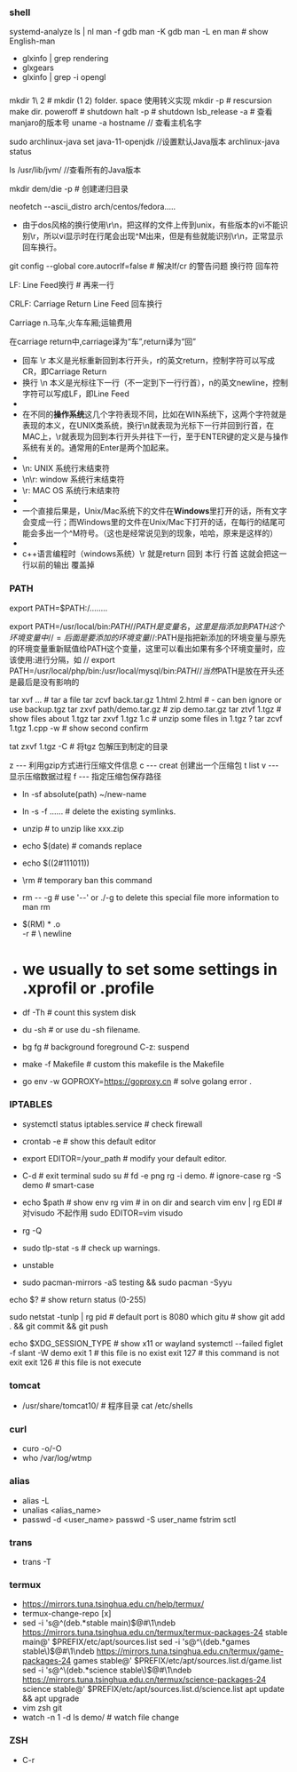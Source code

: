 ### shell
systemd-analyze
ls | nl
man -f gdb
man -K gdb
man -L en man  # show English-man
 - glxinfo | grep rendering
 - glxgears
 - glxinfo | grep -i opengl

  ###
  mkdir 1\ 2     # mkdir (1 2) folder.  space 使用转义实现
  mkdir -p # rescursion make dir.
poweroff # shutdown
halt -p # shutdown
lsb_release -a    # 查看manjaro的版本号
uname -a
hostname // 查看主机名字

sudo archlinux-java set java-11-openjdk     //设置默认Java版本
archlinux-java status

ls  /usr/lib/jvm/   //查看所有的Java版本

mkdir dem/die     -p      # 创建递归目录

neofetch --ascii_distro arch/centos/fedora.....

- 由于dos风格的换行使用\r\n，把这样的文件上传到unix，有些版本的vi不能识别\r，所以vi显示时在行尾会出现^M出来，但是有些就能识别\r\n，正常显示回车换行。

git config --global core.autocrlf=false    # 解决lf/cr 的警告问题  换行符  回车符

LF: Line Feed换行  # 再来一行

CRLF: Carriage Return Line Feed 回车换行

Carriage n.马车,火车车厢;运输费用

在carriage return中,carriage译为“车”,return译为“回”

 - 回车 \r 本义是光标重新回到本行开头，r的英文return，控制字符可以写成CR，即Carriage Return
 - 换行 \n 本义是光标往下一行（不一定到下一行行首），n的英文newline，控制字符可以写成LF，即Line Feed
 -
 - 在不同的**操作系统**这几个字符表现不同，比如在WIN系统下，这两个字符就是表现的本义，在UNIX类系统，换行\n就表现为光标下一行并回到行首，在MAC上，\r就表现为回到本行开头并往下一行，至于ENTER键的定义是与操作系统有关的。通常用的Enter是两个加起来。
 -
 - \n: UNIX 系统行末结束符
 - \n\r: window 系统行末结束符
 - \r: MAC OS 系统行末结束符
 -
 - 一个直接后果是，Unix/Mac系统下的文件在**Windows**里打开的话，所有文字会变成一行；而Windows里的文件在Unix/Mac下打开的话，在每行的结尾可能会多出一个^M符号。（这也是经常说见到的现象，哈哈，原来是这样的）
 -
 - c++语言编程时（windows系统）\r 就是return 回到 本行 行首 这就会把这一行以前的输出 覆盖掉
### PATH
export PATH=$PATH:/........

export PATH=/usr/local/bin:$PATH
// PATH是变量名，这里是指添加到PATH这个环境变量中
// =后面是要添加的环境变量
// :$PATH是指把新添加的环境变量与原先的环境变量重新赋值给PATH这个变量，这里可以看出如果有多个环境变量时，应该使用:进行分隔，如
// export PATH=/usr/local/php/bin:/usr/local/mysql/bin:$PATH
// 当然$PATH是放在开头还是最后是没有影响的

tar xvf ... # tar a file
tar zcvf back.tar.gz 1.html 2.html  # - can ben ignore  or use backup.tgz
tar zxvf path/demo.tar.gz # zip demo.tar.gz
tar ztvf 1.tgz # show files about 1.tgz
tar zxvf 1.tgz 1.c # unzip some files in 1.tgz ?
tar zcvf 1.tgz 1.cpp -w # show second confirm

tat zxvf 1.tgz -C <path> # 将tgz 包解压到制定的目录

z  --- 利用gzip方式进行压缩文件信息
c  --- creat 创建出一个压缩包
t  list
v  --- 显示压缩数据过程
f  --- 指定压缩包保存路径


- ln -sf absolute(path) ~/new-name
- ln -s -f ...... # delete the existing symlinks.
- unzip #  to unzip like xxx.zip
- echo $(date) # comands replace
- echo $((2#111011))
- \rm # temporary ban this command
- rm -- -g # use '--' or ./-g to delete this special file more information to man rm

- $(RM) * .o \
    -r # \ newline
- # we usually to set some settings in .xprofil or .profile

- df -Th # count this system disk
- du -sh  # or use du -sh filename.
- bg fg # background foreground C-z: suspend

- make -f Makefile # custom this makefile is the Makefile
- go env -w GOPROXY=https://goproxy.cn # solve golang error .

### IPTABLES
- systemctl status iptables.service # check firewall

- crontab -e # show this default editor
- export EDITOR=/your_path # modify your default editor.
- C-d # exit terminal
sudo su #
fd -e png
rg -i demo. # ignore-case
rg -S demo # smart-case
- echo $path # show env
rg vim # in on dir and search vim
env | rg EDI # 对visudo 不起作用
sudo EDITOR=vim visudo
- rg \-Q
- sudo tlp-stat -s # check up warnings.
- unstable
- sudo pacman-mirrors -aS testing && sudo pacman -Syyu

echo $? # show return status (0-255)

sudo netstat -tunlp | rg pid # default port is 8080
which gitu # show git add . && git commit && git push

echo $XDG_SESSION_TYPE # show x11 or wayland
systemctl --failed
figlet -f slant -W demo
exit 1 # this file is no exist
exit 127 # this command is not exit
exit 126 # this file is not execute

### tomcat
* /usr/share/tomcat10/ # 程序目录
cat /etc/shells

### curl
* curo -o/-O
* who /var/log/wtmp

### alias
* alias -L
* unalias <alias_name>
* passwd -d <user_name>
passwd -S user_name
fstrim sctl

### trans
* trans -T

### termux
* https://mirrors.tuna.tsinghua.edu.cn/help/termux/
* termux-change-repo  [x]
* sed -i 's@^\(deb.*stable main\)$@#\1\ndeb https://mirrors.tuna.tsinghua.edu.cn/termux/termux-packages-24 stable main@' $PREFIX/etc/apt/sources.list
sed -i 's@^\(deb.*games stable\)$@#\1\ndeb https://mirrors.tuna.tsinghua.edu.cn/termux/game-packages-24 games stable@' $PREFIX/etc/apt/sources.list.d/game.list
sed -i 's@^\(deb.*science stable\)$@#\1\ndeb https://mirrors.tuna.tsinghua.edu.cn/termux/science-packages-24 science stable@' $PREFIX/etc/apt/sources.list.d/science.list
apt update && apt upgrade
*  vim zsh git
* watch -n 1 -d ls demo/ # watch file change

### ZSH
* C-r
